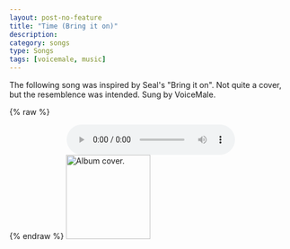 ```yaml
---
layout: post-no-feature
title: "Time (Bring it on)"
description:
category: songs
type: Songs
tags: [voicemale, music]
---
```


The following song was inspired by Seal's "Bring it on". Not quite a cover, but the resemblence was intended. Sung by VoiceMale.

{% raw %}
<center>
<audio controls>
<source src="http://suchow.io/assets/audio/08%20Time%20(Bring%20It%20On).mp3" type="audio/mpeg">
Your browser does not support the audio element.
</audio>
</center>
{% endraw %}

<img class="half-width" src="{{site.url}}/images/suit-up.jpg" width="150" alt="Album cover.">
